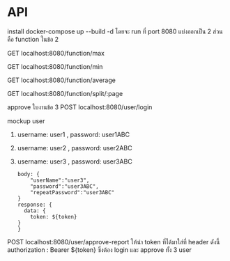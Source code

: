 
# API
install docker-compose up --build -d โดยจะ run ที่ port 8080
แบ่งออกเป็น 2 ส่วนคือ
function ในข้อ 2 

GET localhost:8080/function/max

GET localhost:8080/function/min

GET localhost:8080/function/average

GET localhost:8080/function/split/:page

approve ใบงานข้อ 3
POST localhost:8080/user/login

mockup user

 1. username: user1 , password: user1ABC
 2. username: user2 , password: user2ABC
 3. username: user3 , password: user3ABC


        body: {
    	    "userName":"user3",
    	    "password":"user3ABC",
    	    "repeatPassword":"user3ABC"
        }
        response: {
          data: {
			token: ${token}
	  	}
        }


POST localhost:8080/user/approve-report
ให้นำ token ที่ได้มาใส่ที่ header ดังนี้ authorization : Bearer ${token} ซึ่งต้อง login และ approve ทั้ง 3 user
